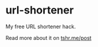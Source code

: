 # url-shortener

My free URL shortener hack.

Read more about it on [tshr.me/post](https://tshr.me/post)
